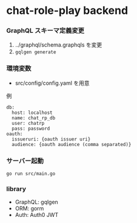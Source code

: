 # chat-role-play backend

### GraphQL スキーマ定義変更

1. ../graphql/schema.graphqls を変更
1. `gqlgen generate`

### 環境変数

- src/config/config.yaml を用意

例

```
db:
  host: localhost
  name: chat_rp_db
  user: chatrp
  pass: password
oauth:
  issueruri: {oauth issuer uri}
  audience: {oauth audience (comma separated)}
```

### サーバー起動

```
go run src/main.go
```

### library

- GraphQL: gqlgen
- ORM: gorm
- Auth: Auth0 JWT
